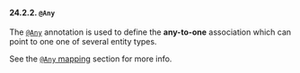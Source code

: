 #### 24.2.2. `@Any`

<div class="paragraph">

The [`@Any`](https://docs.jboss.org/hibernate/orm/5.2/javadocs/org/hibernate/annotations/Any.html) annotation is used to define the **any-to-one** association
which can point to one one of several entity types.

</div>
<div class="paragraph">

See the [`@Any` mapping](#mapping-column-any) section for more info.

</div>
</div>
<div class="sect3">

